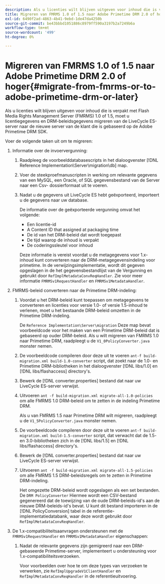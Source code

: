 ```yaml
---
description: Als u licenties wilt blijven uitgeven voor inhoud die is verpakt met Flash Media Rights Management Server (FMRMS) 1.0 of 1.5, moet u licentiegegevens en DRM-beleidsgegevens migreren van de LiveCycle ES-server naar de nieuwe server van de klant die is gebaseerd op de Adobe Primetime DRM SDK.
title: Migreren van FMRMS 1.0 of 1.5 naar Adobe Primetime DRM 2.0 of hoger
exl-id: 6490f2ad-4863-4b41-9ebd-1de47da4250b
source-git-commit: be43bbbd1051886c8979ff590a3197b2a7249b6a
workflow-type: tm+mt
source-wordcount: '499'
ht-degree: 0%

---
```


# Migreren van FMRMS 1.0 of 1.5 naar Adobe Primetime DRM 2.0 of hoger{#migrate-from-fmrms-or-to-adobe-primetime-drm-or-later}

Als u licenties wilt blijven uitgeven voor inhoud die is verpakt met Flash Media Rights Management Server (FMRMS) 1.0 of 1.5, moet u licentiegegevens en DRM-beleidsgegevens migreren van de LiveCycle ES-server naar de nieuwe server van de klant die is gebaseerd op de Adobe Primetime DRM SDK.

Voer de volgende taken uit om te migreren:

1. Informatie over de invoervergunning:

   1. Raadpleeg de voorbeelddatabasescripts in het dialoogvenster [!DNL Reference Implementation\Server\migration\db] map.
   1. Voer de steekproefmanuscripten in werking om relevante gegevens van een MySQL, een Oracle, of SQL gegevensbestand van de Server naar een Csv- dossierformaat uit te voeren.
   1. Nadat u de gegevens uit LiveCycle ES hebt geëxporteerd, importeert u de gegevens naar uw database.

      De informatie over de geëxporteerde vergunning omvat het volgende:

      * Een licentie-id
      * A Content ID that assigned at packaging time
      * De id van het DRM-beleid dat wordt toegepast
      * De tijd waarop de inhoud is verpakt
      * De coderingssleutel voor inhoud

      Deze informatie is vereist voordat u de metagegevens voor 1.x-inhoud kunt converteren naar de DRM-metagegevensindeling voor primetime. In de verwijzingsimplementatie, wordt dit gegeven opgeslagen in de het gegevensbestandlijst van de Vergunning en gebruikt door `RefImplMetadataConvReqHandler`. Zie voor meer informatie `FMRMSv1RequestHandler` en `FMRMSv1MetadataHandler`.


1. FMRMS-beleid converteren naar de Primetime DRM-indeling:

   1. Voordat u het DRM-beleid kunt toepassen om metagegevens te converteren en licenties voor versie 1.0- of versie 1.5-inhoud te verlenen, moet u het bestaande DRM-beleid omzetten in de Primetime DRM-indeling.

      De `Reference Implementation\Server\migration` Deze map bevat voorbeeldcode voor het maken van een Primetime DRM-beleid dat is gebaseerd op ouder DRM-beleid. Als u wilt migreren van FMRMS 1.0 naar Primetime DRM, raadpleegt u de `V1_0PolicyConverter.java` monster nemen.
   1. De voorbeeldcode compileren door deze uit te voeren `ant-f build-migration.xml build-1.0-converter` script, dat zoekt naar de 1.0- en Primetime DRM-bibliotheken in het dialoogvenster [!DNL libs/1.0] en [!DNL libs/flashaccess] directory&#39;s.

   1. Bewerk de [!DNL converter.properties] bestand dat naar uw LiveCycle ES-server verwijst.
   1. Uitvoeren `ant -f build-migration.xml migrate-all-1.0-policies` om alle FMRMS 1.0 DRM-beleid om te zetten in de indeling Primetime DRM.

      Als u van FMRMS 1.5 naar Primetime DRM wilt migreren, raadpleegt u de `V1_5PolicyConverter.java` monster nemen.

   1. De voorbeeldcode compileren door deze uit te voeren `ant-f build-migration.xml build-1.5-converter` script, dat verwacht dat de 1.5- en 3.0-bibliotheken zich in de [!DNL libs/1.5] en [!DNL libs/flashaccess] directory&#39;s.

   1. Bewerk de [!DNL converter.properties] bestand dat naar uw LiveCycle ES-server verwijst.
   1. Uitvoeren `ant -f build-migration.xml migrate-all-1.5-policies` om alle FMRMS 1.5 DRM-beleidsregels om te zetten in Primetime DRM-indeling.

      Het omgezette DRM-beleid wordt opgeslagen als een set bestanden. De `DRM PolicyConverter` Hiermee wordt een CSV-bestand gegenereerd dat de toewijzing van de oude DRM-beleids-id&#39;s aan de nieuwe DRM-beleids-id&#39;s bevat. U kunt dit bestand importeren in de [!DNL PolicyConversion] tabel in de referentie-implementatiedatabank, waar deze wordt gebruikt door `RefImplMetadataConvReqHandler`.

1. De 1.x-compatibiliteitsaanvragen ondersteunen met de `FMRMSv1RequestHandler` en `FMRMSv1MetadataHandler` eigenschappen:

   1. Nadat de relevante gegevens zijn gemigreerd naar een DRM-gebaseerde Primetime-server, implementeert u ondersteuning voor 1.x-compatibiliteitsverzoeken.

      Voor voorbeelden over hoe te om deze types van verzoeken te verwerken, zie `RefImplUpgradeV1ClientHandler` en `RefImplMetadataConvReqHandler` in de referentieuitvoering.
